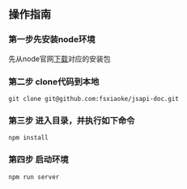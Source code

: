 ## 操作指南

### 第一步先安装node环境

先从node官网[下载](https://nodejs.org/en/download/)对应的安装包

### 第二步 clone代码到本地
    
    git clone git@github.com:fsxiaoke/jsapi-doc.git

### 第三步 进入目录，并执行如下命令
    
    npm install

### 第四步 启动环境
    
    npm run server